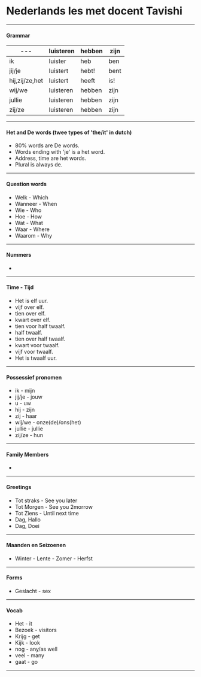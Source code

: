 # Nederlands les met docent Tavishi
---


#### Grammar
| ---             | luisteren | hebben | zijn  |
| --------------- | --------- | ------ | ----- |
| ik              | luister   | heb    |  ben  |
| jij/je          | luistert  | hebt!  |  bent |
| hij,zij/ze,het  | luistert  | heeft  |  is!  |
| wij/we          | luisteren | hebben |  zijn |
| jullie          | luisteren | hebben |  zijn |
| zij/ze          | luisteren | hebben |  zijn |
---

#### Het and De words (twee types of 'the/it' in dutch)
- 80% words are De words.
- Words ending with 'je' is a het word.
- Address, time are het words.
- Plural is always de.

---

#### Question words
- Welk - Which
- Wanneer - When
- Wie - Who
- Hoe - How
- Wat - What
- Waar - Where
- Waarom - Why

---

#### Nummers
- 

---

#### Time - Tijd
- Het is elf uur.
- vijf over elf.
- tien over elf.
- kwart over elf.
- tien voor half twaalf.
- half twaalf.
- tien over half twaalf.
- kwart voor twaalf.
- vijf voor twaalf.
- Het is twaalf uur.

---

#### Possessief pronomen
- ik - mijn
- jij/je - jouw
- u - uw
- hij - zijn
- zij - haar
- wij/we - onze(de)/ons(het) 
- jullie - jullie
- zij/ze - hun

---

#### Family Members
- 

---

#### Greetings
- Tot straks - See you later
- Tot Morgen - See you 2morrow
- Tot Ziens - Until next time
- Dag, Hallo
- Dag, Doei

---

#### Maanden en Seizoenen
- Winter - Lente - Zomer - Herfst

---

#### Forms
- Geslacht - sex

---

#### Vocab
- Het - it
- Bezoek - visitors
- Krijg - get
- Kijk - look
- nog - any/as well
- veel - many
- gaat - go

---